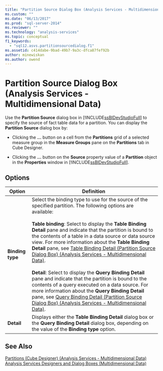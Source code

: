 ```yaml
---
title: "Partition Source Dialog Box (Analysis Services - Multidimensional Data) | Microsoft Docs"
ms.custom: ""
ms.date: "06/13/2017"
ms.prod: "sql-server-2014"
ms.reviewer: ""
ms.technology: "analysis-services"
ms.topic: conceptual
f1_keywords: 
  - "sql12.asvs.partitionsourcedialog.f1"
ms.assetid: c414dabe-9bad-49b7-9a3c-dfca87fef92b
author: minewiskan
ms.author: owend
---
```

# Partition Source Dialog Box (Analysis Services - Multidimensional Data)
  Use the **Partition Source** dialog box in [!INCLUDE[ssBIDevStudioFull](../includes/ssbidevstudiofull-md.md)] to specify the source of fact table data for a partition. You can display the **Partition Source** dialog box by:  
  
-   Clicking the **...** button on a cell from the **Partitions** grid of a selected measure group in the **Measure Groups** pane on the **Partitions** tab in Cube Designer.  
  
-   Clicking the **...** button on the **Source** property value of a **Partition** object in the **Properties** window in [!INCLUDE[ssBIDevStudioFull](../includes/ssbidevstudiofull-md.md)].  
  
## Options  
  
|Option|Definition|  
|------------|----------------|  
|**Binding type**|Select the binding type to use for the source of the specified partition. The following options are available:<br /><br /> **Table binding**: Select to display the **Table Binding Detail** pane and indicate that the partition is bound to the contents of a table in a data source or data source view. For more information about the **Table Binding Detail** pane, see [Table Binding Detail &#40;Partition Source Dialog Box&#41; &#40;Analysis Services - Multidimensional Data&#41;](table-binding-partition-source-dialog-analysis-services-multidimensional-data.md).<br /><br /> **Detail**: Select to display the **Query Binding Detail** pane and indicate that the partition is bound to the contents of a query executed on a data source. For more information about the **Query Binding Detail** pane, see [Query Binding Detail &#40;Partition Source Dialog Box&#41; &#40;Analysis Services - Multidimensional Data&#41;](query-binding-partition-source-dialog-analysis-services-multidimensional-data.md).|  
|**Detail**|Displays either the **Table Binding Detail** dialog box or the **Query Binding Detail** dialog box, depending on the value of the **Binding type** option.|  
  
## See Also  
 [Partitions &#40;Cube Designer&#41; &#40;Analysis Services - Multidimensional Data&#41;](partitions-cube-designer-analysis-services-multidimensional-data.md)   
 [Analysis Services Designers and Dialog Boxes &#40;Multidimensional Data&#41;](analysis-services-designers-and-dialog-boxes-multidimensional-data.md)  
  
  
